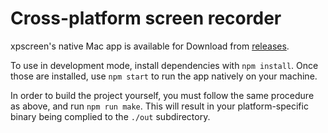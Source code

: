 # Cross-platform screen recorder
xpscreen's native Mac app is available for Download from [releases](https://github.com/skylerspaeth/XP-Screen-Recorder/releases/).

To use in development mode, install dependencies with `npm install`.
Once those are installed, use `npm start` to run the app natively on your machine.

In order to build the project yourself, you must follow the same procedure as above, and run `npm run make`. This will result in your platform-specific binary being complied to the `./out` subdirectory.
